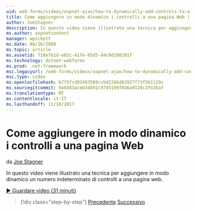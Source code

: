 ```yaml
---
uid: web-forms/videos/aspnet-ajax/how-to-dynamically-add-controls-to-a-web-page
title: Come aggiungere in modo dinamico i controlli a una pagina Web | Documenti Microsoft
author: JoeStagner
description: In questo video viene illustrato una tecnica per aggiungere in modo dinamico un numero indeterminato di controlli a una pagina web.
ms.author: aspnetcontent
manager: wpickett
ms.date: 04/16/2008
ms.topic: article
ms.assetid: 718e7b1d-e02c-41fe-85d5-44c0d288201f
ms.technology: dotnet-webforms
ms.prod: .net-framework
msc.legacyurl: /web-forms/videos/aspnet-ajax/how-to-dynamically-add-controls-to-a-web-page
msc.type: video
ms.openlocfilehash: b7f5fcd92493509ccbd2266d62927f73f5b1129c
ms.sourcegitcommit: 9a9483aceb34591c97451997036a9120c3fe2baf
ms.translationtype: MT
ms.contentlocale: it-IT
ms.lasthandoff: 11/10/2017
---
```

<a name="how-to-dynamically-add-controls-to-a-web-page"></a>Come aggiungere in modo dinamico i controlli a una pagina Web
====================
da [Joe Stagner](https://github.com/JoeStagner)

In questo video viene illustrato una tecnica per aggiungere in modo dinamico un numero indeterminato di controlli a una pagina web.

[&#9654; Guardare video (31 minuti)](https://channel9.msdn.com/Blogs/ASP-NET-Site-Videos/how-to-dynamically-add-controls-to-a-web-page)

>[!div class="step-by-step"]
[Precedente](how-to-dynamically-change-css-using-the-aspnet-ajax-updatepanel.md)
[Successivo](set-up-your-development-environment-for-aspnet-35.md)
